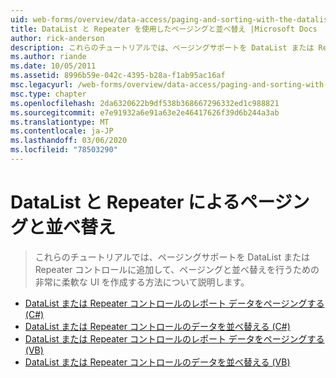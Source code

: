 ```yaml
---
uid: web-forms/overview/data-access/paging-and-sorting-with-the-datalist-and-repeater/index
title: DataList と Repeater を使用したページングと並べ替え |Microsoft Docs
author: rick-anderson
description: これらのチュートリアルでは、ページングサポートを DataList または Repeater コントロールに追加して、ページングと並べ替えを行うための非常に柔軟な UI を作成する方法について説明します。
ms.author: riande
ms.date: 10/05/2011
ms.assetid: 8996b59e-042c-4395-b28a-f1ab95ac16af
msc.legacyurl: /web-forms/overview/data-access/paging-and-sorting-with-the-datalist-and-repeater
msc.type: chapter
ms.openlocfilehash: 2da6320622b9df538b368667296332ed1c988821
ms.sourcegitcommit: e7e91932a6e91a63e2e46417626f39d6b244a3ab
ms.translationtype: MT
ms.contentlocale: ja-JP
ms.lasthandoff: 03/06/2020
ms.locfileid: "78503290"
---
```

# <a name="paging-and-sorting-with-the-datalist-and-repeater"></a>DataList と Repeater によるページングと並べ替え

> これらのチュートリアルでは、ページングサポートを DataList または Repeater コントロールに追加して、ページングと並べ替えを行うための非常に柔軟な UI を作成する方法について説明します。

- [DataList または Repeater コントロールのレポート データをページングする (C#)](paging-report-data-in-a-datalist-or-repeater-control-cs.md)
- [DataList または Repeater コントロールのデータを並べ替える (C#)](sorting-data-in-a-datalist-or-repeater-control-cs.md)
- [DataList または Repeater コントロールのレポート データをページングする (VB)](paging-report-data-in-a-datalist-or-repeater-control-vb.md)
- [DataList または Repeater コントロールのデータを並べ替える (VB)](sorting-data-in-a-datalist-or-repeater-control-vb.md)
